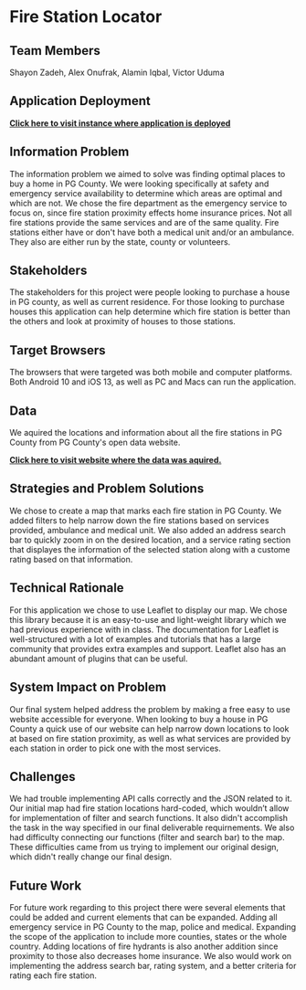 # Fire Station Locator

## Team Members
Shayon Zadeh, Alex Onufrak, Alamin Iqbal, Victor Uduma

## Application Deployment
**[Click here to visit instance where application is deployed](https://firestation-377.web.app/)**

## Information Problem
The information problem we aimed to solve was finding optimal places to buy a home in PG County. We were looking specifically at safety and emergency service availability to determine which areas are optimal and which are not.
We chose the fire department as the emergency service to focus on, since fire station proximity effects home insurance prices. Not all fire stations provide the same services and are of the same quality. Fire stations either have or don't have both a medical unit and/or an ambulance. They also are either run by the state, county or volunteers.

## Stakeholders 
The stakeholders for this project were people looking to purchase a house in PG county, as well as current residence. For those looking to purchase houses this application can help determine which fire station is better than the others and look at proximity of houses to those stations.

## Target Browsers
The browsers that were targeted was both mobile and computer platforms. Both Android 10 and iOS 13, as well as PC and Macs can run the application.

## Data
We aquired the locations and information about all the fire stations in PG County from PG County's open data website.

**[Click here to visit website where the data was aquired.](https://data.princegeorgescountymd.gov/Public-Safety/County-Fire-Stations/bzf2-94qx)**

## Strategies and Problem Solutions
We chose to create a map that marks each fire station in PG County. We added filters to help narrow down the fire stations based on services provided, ambulance and medical unit. We also added an address search bar to quickly zoom in on the desired location, and a service rating section that displayes the information of the selected station along with a custome rating based on that information.

## Technical Rationale
For this application we chose to use Leaflet to display our map. We chose this library because it is an easy-to-use and light-weight library which we had previous experience with in class. The documentation for Leaflet is well-structured with a lot of examples and tutorials that has a large community that provides extra examples and support. Leaflet also has an abundant amount of plugins that can be useful.

## System Impact on Problem
Our final system helped address the problem by making a free easy to use website accessible for everyone. When looking to buy a house in PG County a quick use of our website can help narrow down locations to look at based on fire station proximity, as well as what services are provided by each station in order to pick one with the most services.

## Challenges
We had trouble implementing API calls correctly and the JSON related to it. Our initial map had fire station locations hard-coded, which wouldn’t allow for implementation of filter and search functions. It also didn't accomplish the task in the way specified in our final deliverable requirnements. We also had difficulty connecting our functions (filter and search bar) to the map. These difficulties came from us trying to implement our original design, which didn't really change our final design.

## Future Work
For future work regarding to this project there were several elements that could be added and current elements that can be expanded. Adding all emergency service in PG County to the map, police and medical. Expanding the scope of the application to include more counties, states or the whole country. Adding locations of fire hydrants is also another addition since proximity to those also decreases home insurance. We also would work on implementing the address search bar, rating system, and a better criteria for rating each fire station.
